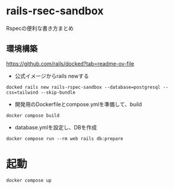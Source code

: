 # rails-rsec-sandbox
Rspecの便利な書き方まとめ

## 環境構築
https://github.com/rails/docked?tab=readme-ov-file

- 公式イメージからrails newする
```
docked rails new rails-rspec-sandbox --database=postgresql --css=tailwind --skip-bundle
```
- 開発用のDockerfileとcompose.ymlを準備して、build
```
docker compose build
``` 
- database.ymlを設定し、DBを作成
```
docker compose run --rm web rails db:prepare
``` 
# 起動
```
docker compose up
``` 